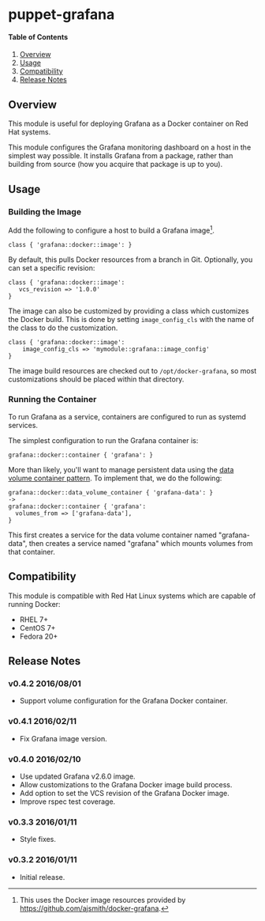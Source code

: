 # puppet-grafana

#### Table of Contents

 1. [Overview](#overview)
 2. [Usage](#usage)
 3. [Compatibility](#compatibility)
 4. [Release Notes](#release-notes)

## Overview

This module is useful for deploying Grafana as a Docker container on Red Hat
systems.

This module configures the Grafana monitoring dashboard on a host in the
simplest way possible. It installs Grafana from a package, rather than building
from source (how you acquire that package is up to you).

## Usage

### Building the Image

Add the following to configure a host to build a Grafana image[^1].

```puppet
class { 'grafana::docker::image': }
```

By default, this pulls Docker resources from a branch in Git. Optionally,
you can set a specific revision:

```puppet
class { 'grafana::docker::image':
   vcs_revision => '1.0.0'
}
```

The image can also be customized by providing a class which customizes the
Docker build. This is done by setting `image_config_cls` with the name of the
class to do the customization.

```puppet
class { 'grafana::docker::image':
    image_config_cls => 'mymodule::grafana::image_config'
}
```

The image build resources are checked out to `/opt/docker-grafana`, so most
customizations should be placed within that directory.

[^1]: This uses the Docker image resources provided by
<https://github.com/ajsmith/docker-grafana>.

### Running the Container

To run Grafana as a service, containers are configured to run as systemd
services.

The simplest configuration to run the Grafana container is:

```puppet
grafana::docker::container { 'grafana': }
```

More than likely, you'll want to manage persistent data using the [data volume
container
pattern](https://docs.docker.com/userguide/dockervolumes/#creating-and-mounting-a-data-volume-container). To implement that, we do the following:

```puppet
grafana::docker::data_volume_container { 'grafana-data': }
->
grafana::docker::container { 'grafana':
  volumes_from => ['grafana-data'],
}
```

This first creates a service for the data volume container named
"grafana-data", then creates a service named "grafana" which mounts volumes
from that container.

## Compatibility

This module is compatible with Red Hat Linux systems which are capable of
running Docker:

  * RHEL 7+
  * CentOS 7+
  * Fedora 20+

## Release Notes

### v0.4.2 2016/08/01

- Support volume configuration for the Grafana Docker container.

### v0.4.1 2016/02/11

- Fix Grafana image version.

### v0.4.0 2016/02/10

- Use updated Grafana v2.6.0 image.
- Allow customizations to the Grafana Docker image build process.
- Add option to set the VCS revision of the Grafana Docker image.
- Improve rspec test coverage.

### v0.3.3 2016/01/11

- Style fixes.

### v0.3.2 2016/01/11

- Initial release.
